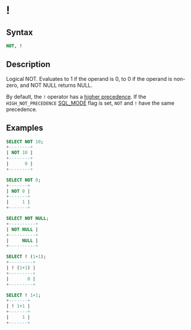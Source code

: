 # !

## Syntax

```sql
NOT, !
```

## Description

Logical NOT. Evaluates to 1 if the operand is 0, to 0 if the operand
is non-zero, and NOT NULL returns NULL.

By default, the `!` operator has a [higher precedence](/sql-statements-structure/operators/operator-precedence). If the `HIGH_NOT_PRECEDENCE` [SQL_MODE](/mariadb-administration/variables-and-modes/sql-mode) flag is set, `NOT` and `!` have the same precedence.

## Examples

```sql
SELECT NOT 10;
+--------+
| NOT 10 |
+--------+
|      0 |
+--------+

SELECT NOT 0;
+-------+
| NOT 0 |
+-------+
|     1 |
+-------+

SELECT NOT NULL;
+----------+
| NOT NULL |
+----------+
|     NULL |
+----------+

SELECT ! (1+1);
+---------+
| ! (1+1) |
+---------+
|       0 |
+---------+

SELECT ! 1+1;
+-------+
| ! 1+1 |
+-------+
|     1 |
+-------+
```